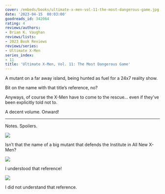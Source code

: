 ```yaml
---
cover: /embeds/books/ultimate-x-men-vol-11-the-most-dangerous-game.jpg
date: '2023-04-15  00:03:00'
goodreads_id: 342064
rating: 4
reviews/authors:
- Brian K. Vaughan
reviews/lists:
- 2023 Book Reviews
reviews/series:
- Ultimate X-Men
series_index:
- 11
title: 'Ultimate X-Men, Vol. 11: The Most Dangerous Game'
---
```

A mutant on a far away island, being hunted as fuel for a 24x7 reality show. 

Bit on the name with that title’s reference, no?

Anyways, of course the X-Men have to come to the rescue… even if they’ve been explicitly told not to. 

A decent volume. Onward!


<!--more-->

---

 

Notes. Spoilers. 

![](/embeds/books/attachments/ultimate-x-men-v11-textbundle-88724f.png)

Isn’t that the name of a big mutant that defends the Institute in All New X-Men?

![](/embeds/books/attachments/ultimate-x-men-v11-textbundle-92cdaa.png)

I understood that reference!

![](/embeds/books/attachments/ultimate-x-men-v11-textbundle-4e4a1e.png)

I did not understand that reference. 


